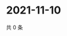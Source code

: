 # 2021-11-10

共 0 条

<!-- BEGIN WEIBO -->
<!-- 最后更新时间 Wed Nov 10 2021 13:11:41 GMT+0800 (China Standard Time) -->

<!-- END WEIBO -->
